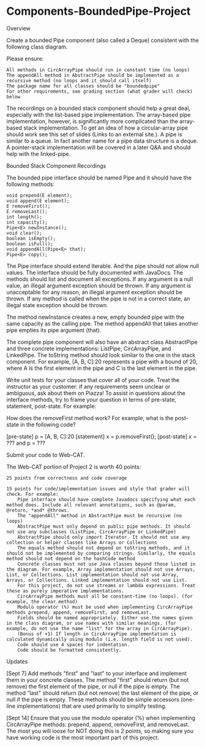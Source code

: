 # Components-BoundedPipe-Project

Overview

Create a bounded Pipe component (also called a Deque) consistent with the following class diagram.

Please ensure:

    All methods in CircArrayPipe should run in constant time (no loops)
    The appendAll method in AbstractPipe should be implemented as a recursive method (no loops and it should call itself)
    The package name for all classes should be "boundedpipe"
    For other requirements, see grading section (what grader will check) below

The recordings on a bounded stack component should help a great deal, especially with the list-based pipe implementation. The array-based pipe implementation, however, is significantly more complicated than the array-based stack implementation. To get an idea of how a circular-array pipe should work see this set of slides (Links to an external site.). A pipe is similar to a queue. In fact another name for a pipe data structure is a deque. A pointer-stack implementation will be covered in a later Q&A and should help with the linked-pipe.

Bounded Stack Component Recordings

The bounded pipe interface should be named Pipe and it should have the following methods:

    void prepend(E element);
    void append(E element);
    E removeFirst();
    E removeLast();
    int length();
    int capacity();
    Pipe<E> newInstance();
    void clear();
    boolean isEmpty();
    boolean isFull();
    void appendAll(Pipe<E> that);
    Pipe<E> copy();

The Pipe interface should extend Iterable. And the pipe should not allow null values. The interface should be fully documented with JavaDocs. The methods should list and document all exceptions. If any argument is a null value, an illegal argument exception should be thrown. If any argument is unacceptable for any reason, an illegal argument exception should be thrown. If any method is called when the pipe is not in a correct state, an illegal state exception should be thrown.

The method newInstance creates a new, empty bounded pipe with the same capacity as the calling pipe. The method appendAll that takes another pipe empties its pipe argument (that).

The complete pipe component will also have an abstract class AbstractPipe and three concrete implementations: ListPipe, CircArrayPipe, and LinkedPipe. The toString method should look similar to the one in the stack component. For example, [A, B, C]:20 represents a pipe with a bound of 20, where A is the first element in the pipe and C is the last element in the pipe.

Write unit tests for your classes that cover all of your code. Treat the instructor as your customer: if any requirements seem unclear or ambiguous, ask about them on Piazza! To assist in questions about the interface methods, try to frame your question in terms of pre-state, statement, post-state. For example:

How does the removeFirst method work?
For example, what is the post-state in the following code?

[pre-state] p = [A, B, C]:20
[statement] x = p.removeFirst();
[post-state] x = ??? and p = ???

Submit your code to Web-CAT.

The Web-CAT portion of Project 2 is worth 40 points:

    25 points from correctness and code coverage

    15 points for code/implementation issues and style that grader will check. For example:
        Pipe interface should have complete Javadocs specifying what each method does. Include all relevant annotations, such as @param, @return, *and* @throws.
        The "appendAll" method in AbstractPipe must be recursive (no loops)
        AbstractPipe must only depend on public pipe methods. It should not use any subclasses (ListPipe, CircArrayPipe or LinkedPipe)
        AbstractPipe should only import Iterator. It should not use any collection or helper classes like Arrays or Collections
        The equals method should not depend on toString methods, and it should not be implemented by comparing strings. Similarly, the equals method should not depend on the hashCode method
        Concrete classes must not use Java classes beyond those listed in the diagram. For example, Array implementation should not use Arrays, List, or Collections. List implementation should not use Array, Arrays, or Collections. Linked implementation should not use List.
        For this project, do not use streams or lambda expressions. Treat these as purely imperative implementations.
        CircArrayPipe methods must all be constant-time (no loops). (for example, the clear method)
        Modulo operator (%) must be used when implementing CircArrayPipe methods prepend, append, removeFirst, and removeLast.
        Fields should be named appropriately. Either use the names given in the class diagram, or use names with similar meanings. (for example, do not use the name "list" for the array in CircArrayPipe).
        (Bonus of +1) If length in CircArrayPipe implementation is calculated dynamically using modulo (i.e. length field is not used).
        Code should use 4 spaces for indentation.
        Code should be formatted consistently.

Updates

[Sept 7] Add methods "first" and "last" to your interface and implement them in your concrete classes. The method "first" should return (but not remove) the first element of the pipe, or null if the pipe is empty. The method "last" should return (but not remove) the last element of the pipe, or null if the pipe is empty. These methods should be simple accessors (one-line implementations) that are used primarily to simplify testing.

[Sept 14] Ensure that you use the modulo operator (%) when implementing CircArrayPipe methods: prepend, append, removeFirst, and removeLast. The most you will loose for NOT doing this is 2 points, so making sure you have working code is the most important part of this project.
